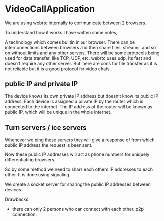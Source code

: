 # VideoCallApplication

We are using webrtc internally to communicate between 2 browsers.

To understand how it works I have written some notes,

A technology which comes builtin in our browser. There can be interconnections between browsers and then share files, streams, and so on without limits and any other servers.
There will be some protocols being used for data transfer, like TCP, UDP, etc.
webrtc uses udp. Its fast and doesn’t require any other server. But there are cons for file transfer as it is not reliable but it is a good protocol for video chats.

## public IP and private IP
The device knows its own private IP address but doesn’t know its public IP address.
Each device is assigned a private IP by the router which is connected to the internet.  The IP address of the router will be known as public IP, which will be unique in the whole internet.

## Turn servers / ice servers
Whenever we ping these servers they will give a response of from which public IP address the request is been sent.

Now these public IP addresses will act as phone numbers for uniquely differentiating browsers.

So by some method we need to share each others IP addresses to each other. It is done using signaling.

We create a socket server for sharing the public IP addresses between devices.

Drawbacks

- there can only 2 persons who can connect with each other. p2p connection.
